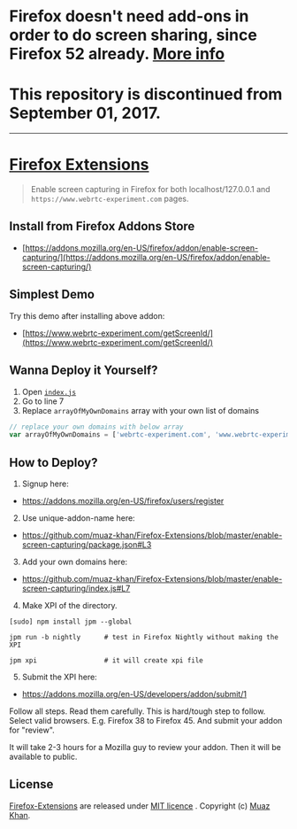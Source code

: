 # Firefox doesn't need add-ons in order to do screen sharing, since Firefox 52 already. [More info](https://wiki.mozilla.org/Screensharing)

# This repository is discontinued from September 01, 2017.

----

# [Firefox Extensions](https://github.com/muaz-khan/Firefox-Extensions)

> Enable screen capturing in Firefox for both localhost/127.0.0.1 and `https://www.webrtc-experiment.com` pages.

## Install from Firefox Addons Store

* [https://addons.mozilla.org/en-US/firefox/addon/enable-screen-capturing/](https://addons.mozilla.org/en-US/firefox/addon/enable-screen-capturing/)

## Simplest Demo

Try this demo after installing above addon:

* [https://www.webrtc-experiment.com/getScreenId/](https://www.webrtc-experiment.com/getScreenId/)

## Wanna Deploy it Yourself?

1. Open [`index.js`](https://github.com/muaz-khan/Firefox-Extensions/blob/master/enable-screen-capturing/index.js)
2. Go to line 7
3. Replace `arrayOfMyOwnDomains` array with your own list of domains

```javascript
// replace your own domains with below array
var arrayOfMyOwnDomains = ['webrtc-experiment.com', 'www.webrtc-experiment.com', 'localhost', '127.0.0.1'];
```

## How to Deploy?

1) Signup here: 

* https://addons.mozilla.org/en-US/firefox/users/register

2) Use unique-addon-name here: 

* https://github.com/muaz-khan/Firefox-Extensions/blob/master/enable-screen-capturing/package.json#L3 

3) Add your own domains here: 

* https://github.com/muaz-khan/Firefox-Extensions/blob/master/enable-screen-capturing/index.js#L7

4) Make XPI of the directory.

```
[sudo] npm install jpm --global

jpm run -b nightly 		# test in Firefox Nightly without making the XPI

jpm xpi					# it will create xpi file
```

5) Submit the XPI here: 

* https://addons.mozilla.org/en-US/developers/addon/submit/1

Follow all steps. Read them carefully. This is hard/tough step to follow. Select valid browsers. E.g. Firefox 38 to Firefox 45. And submit your addon for "review".

It will take 2-3 hours for a Mozilla guy to review your addon. Then it will be available to public.

## License

[Firefox-Extensions](https://github.com/muaz-khan/Firefox-Extensions) are released under [MIT licence](https://www.webrtc-experiment.com/licence/) . Copyright (c) [Muaz Khan](http://www.MuazKhan.com/).
